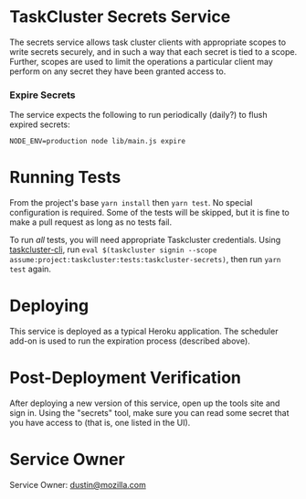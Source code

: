 # TaskCluster Secrets Service

The secrets service allows task cluster clients with appropriate scopes to write secrets securely, and in such a way that each secret is tied to a scope. Further, scopes are used to limit the operations a particular client may perform on any secret they have been granted access to.

### Expire Secrets

The service expects the following to run periodically (daily?) to flush expired secrets:

    NODE_ENV=production node lib/main.js expire

# Running Tests

From the project's base ``yarn install`` then ``yarn test``.
No special configuration is required.
Some of the tests will be skipped, but it is fine to make a pull request as long as no tests fail.

To run *all* tests, you will need appropriate Taskcluster credentials.
Using [taskcluster-cli](https://github.com/taskcluster/taskcluster-cli), run `eval $(taskcluster signin --scope assume:project:taskcluster:tests:taskcluster-secrets)`, then run `yarn test` again.

# Deploying

This service is deployed as a typical Heroku application.
The scheduler add-on is used to run the expiration process (described above).

# Post-Deployment Verification

After deploying a new version of this service, open up the tools site and sign in.
Using the "secrets" tool, make sure you can read some secret that you have access to (that is, one listed in the UI).

# Service Owner

Service Owner: dustin@mozilla.com
